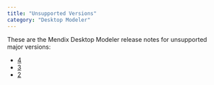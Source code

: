 ```yaml
---
title: "Unsupported Versions"
category: "Desktop Modeler"
---
```


These are the Mendix Desktop Modeler release notes for unsupported major versions:

* [4](4)
* [3](3)
* [2](2)

